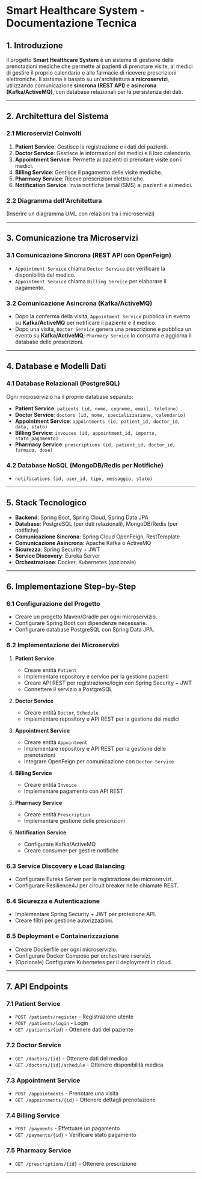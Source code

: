 # **Smart Healthcare System - Documentazione Tecnica**

## **1. Introduzione**
Il progetto **Smart Healthcare System** è un sistema di gestione delle prenotazioni mediche che permette ai pazienti di prenotare visite, ai medici di gestire il proprio calendario e alle farmacie di ricevere prescrizioni elettroniche. Il sistema è basato su un'architettura **a microservizi**, utilizzando comunicazione **sincrona (REST API)** e **asincrona (Kafka/ActiveMQ)**, con database relazionali per la persistenza dei dati.

---

## **2. Architettura del Sistema**
### **2.1 Microservizi Coinvolti**

1. **Patient Service**: Gestisce la registrazione e i dati dei pazienti.
2. **Doctor Service**: Gestisce le informazioni dei medici e il loro calendario.
3. **Appointment Service**: Permette ai pazienti di prenotare visite con i medici.
4. **Billing Service**: Gestisce il pagamento delle visite mediche.
5. **Pharmacy Service**: Riceve prescrizioni elettroniche.
6. **Notification Service**: Invia notifiche (email/SMS) ai pazienti e ai medici.

### **2.2 Diagramma dell'Architettura**
(Inserire un diagramma UML con relazioni tra i microservizi)

---

## **3. Comunicazione tra Microservizi**

### **3.1 Comunicazione Sincrona (REST API con OpenFeign)**
- `Appointment Service` chiama `Doctor Service` per verificare la disponibilità del medico.
- `Appointment Service` chiama `Billing Service` per elaborare il pagamento.

### **3.2 Comunicazione Asincrona (Kafka/ActiveMQ)**
- Dopo la conferma della visita, `Appointment Service` pubblica un evento su **Kafka/ActiveMQ** per notificare il paziente e il medico.
- Dopo una visita, `Doctor Service` genera una prescrizione e pubblica un evento su **Kafka/ActiveMQ**; `Pharmacy Service` lo consuma e aggiorna il database delle prescrizioni.

---

## **4. Database e Modelli Dati**
### **4.1 Database Relazionali (PostgreSQL)**
Ogni microservizio ha il proprio database separato:
- **Patient Service**: `patients (id, nome, cognome, email, telefono)`
- **Doctor Service**: `doctors (id, nome, specializzazione, calendario)`
- **Appointment Service**: `appointments (id, patient_id, doctor_id, data, stato)`
- **Billing Service**: `invoices (id, appointment_id, importo, stato_pagamento)`
- **Pharmacy Service**: `prescriptions (id, patient_id, doctor_id, farmaco, dose)`

### **4.2 Database NoSQL (MongoDB/Redis per Notifiche)**
- `notifications (id, user_id, tipo, messaggio, stato)`

---

## **5. Stack Tecnologico**

- **Backend**: Spring Boot, Spring Cloud, Spring Data JPA
- **Database**: PostgreSQL (per dati relazionali), MongoDB/Redis (per notifiche)
- **Comunicazione Sincrona**: Spring Cloud OpenFeign, RestTemplate
- **Comunicazione Asincrona**: Apache Kafka o ActiveMQ
- **Sicurezza**: Spring Security + JWT
- **Service Discovery**: Eureka Server
- **Orchestrazione**: Docker, Kubernetes (opzionale)

---

## **6. Implementazione Step-by-Step**

### **6.1 Configurazione del Progetto**
- Creare un progetto Maven/Gradle per ogni microservizio.
- Configurare Spring Boot con dipendenze necessarie.
- Configurare database PostgreSQL con Spring Data JPA.

### **6.2 Implementazione dei Microservizi**
1. **Patient Service**
   - Creare entità `Patient`
   - Implementare repository e service per la gestione pazienti
   - Creare API REST per registrazione/login con Spring Security + JWT
   - Connettere il servizio a PostgreSQL

2. **Doctor Service**
   - Creare entità `Doctor`, `Schedule`
   - Implementare repository e API REST per la gestione dei medici

3. **Appointment Service**
   - Creare entità `Appointment`
   - Implementare repository e API REST per la gestione delle prenotazioni
   - Integrare OpenFeign per comunicazione con `Doctor Service`

4. **Billing Service**
   - Creare entità `Invoice`
   - Implementare pagamento con API REST

5. **Pharmacy Service**
   - Creare entità `Prescription`
   - Implementare gestione delle prescrizioni

6. **Notification Service**
   - Configurare Kafka/ActiveMQ
   - Creare consumer per gestire notifiche

### **6.3 Service Discovery e Load Balancing**
- Configurare Eureka Server per la registrazione dei microservizi.
- Configurare Resilience4J per circuit breaker nelle chiamate REST.

### **6.4 Sicurezza e Autenticazione**
- Implementare Spring Security + JWT per protezione API.
- Creare filtri per gestione autorizzazioni.

### **6.5 Deployment e Containerizzazione**
- Creare Dockerfile per ogni microservizio.
- Configurare Docker Compose per orchestrare i servizi.
- (Opzionale) Configurare Kubernetes per il deployment in cloud.

---

## **7. API Endpoints**

### **7.1 Patient Service**
- `POST /patients/register` - Registrazione utente
- `POST /patients/login` - Login
- `GET /patients/{id}` - Ottenere dati del paziente

### **7.2 Doctor Service**
- `GET /doctors/{id}` - Ottenere dati del medico
- `GET /doctors/{id}/schedule` - Ottenere disponibilità medica

### **7.3 Appointment Service**
- `POST /appointments` - Prenotare una visita
- `GET /appointments/{id}` - Ottenere dettagli prenotazione

### **7.4 Billing Service**
- `POST /payments` - Effettuare un pagamento
- `GET /payments/{id}` - Verificare stato pagamento

### **7.5 Pharmacy Service**
- `GET /prescriptions/{id}` - Ottenere prescrizione

---

